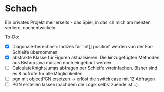 # Schach
Ein privates Projekt meinerseits - das Spiel, in das ich mich am meisten verliere, nachentwickeln

To-Do:
- [X] Diagonale-berechnen: Indizes für 'int[] position' werden von der For-Schleife übernommen
- [X] abstrakte Klasse für Figuren aktualisieren. Die hinzugefügten Methoden aus Bishop.java müssen noch eingebaut werden
- [ ] CalculateKnightJumps abfragen per Schleife vereinfachen. Bisher sind es 8 aufrufe für alle Möglichkeiten
- [ ] pgn mit objectPGN ersetzen -> erlöst die switch case mit 12 Abfragen
- [ ] PGN erstellen lassen (nachdem die Logik selbst zuende ist...)
